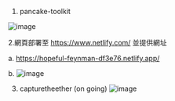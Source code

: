 1. pancake-toolkit

![image](https://user-images.githubusercontent.com/7067720/153141368-044b15f5-ec7c-4f86-84f8-9465e81d90cc.png)

2.網頁部署至 https://www.netlify.com/ 並提供網址

a. https://hopeful-feynman-df3e76.netlify.app/

b. ![image](https://user-images.githubusercontent.com/7067720/153141689-7115b3a7-a5af-4b62-b50e-f935bf9d7f84.png)


3. capturetheether (on going)
![image](https://user-images.githubusercontent.com/7067720/153141942-873926a0-3709-4a71-a14f-c0ccc24e7fd9.png)

